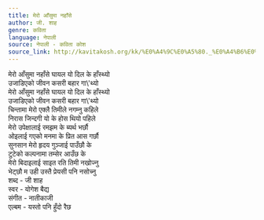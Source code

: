 ```yaml
---
title: मेरो आँसुमा नहाँसे
author: जी. शाह
genre: कविता
language: नेपाली
source: नेपाली - कविता कोश
source_link: http://kavitakosh.org/kk/%E0%A4%9C%E0%A5%80._%E0%A4%B6%E0%A4%BE%E0%A4%B9
---
```


मेरो आँसुमा नहाँसे घायल यो दिल के हाँस्थ्यो  
उजाडिएको जीवन कसरी बहार गा\\'थ्यो  
मेरो आँसुमा नहाँसे घायल यो दिल के हाँस्थ्यो  
उजाडिएको जीवन कसरी बहार गा\\'थ्यो  
चिन्तामा मेरो एक्लै तिमीले नगम्नु कहिले  
निरास जिन्दगी यो के होस थियो पहिले  
मेरो उपेक्षालाई रमझम के ब्यर्थ भर्छौ  
ओइलाई गएको मनमा के प्रित आस गर्छौ  
सुनसान मेरो हृदय गुञ्जाई पाउँछौ के  
टुटेको कल्पनामा तम्सेर आउँछ के  
मेरो बिदाइलाई साइत रति तिमी नखोज्नु  
भेट्छौ म उही उस्तै प्रेयसी पनि नसोच्नु  
शब्द - जी शाह  
स्वर - योगेश बैद्य  
संगीत - नातीकाजी  
एल्बम - यस्तो पनि हुँदो रैछ
